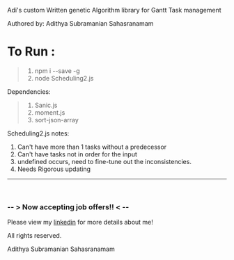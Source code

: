  Adi's custom Written genetic Algorithm library for Gantt Task management

Authored by: Adithya Subramanian Sahasranamam
# To Run :

> 1. npm i --save -g
> 2. node Scheduling2.js


Dependencies:
> 1. Sanic.js
> 2. moment.js
> 3. sort-json-array

Scheduling2.js notes:

1. Can't have more than 1 tasks without a predecessor
2. Can't have tasks not in order for the input
3. undefined occurs, need to fine-tune out the inconsistencies.
4. Needs Rigorous updating

 -------------------------------------------------------------------------
 <br>


### -- > Now accepting job offers!! < --
Please view my <a href="http://www.linkedin.com/in/adiss/">linkedin</a> for more details about me!

All rights reserved.

Adithya Subramanian Sahasranamam
